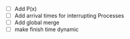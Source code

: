 - [ ] Add P(x)
- [ ] Add arrival times for interrupting Processes
- [ ] Add global merge
- [ ] make finish time dynamic
